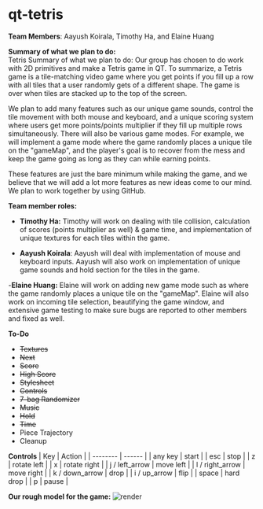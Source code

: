# qt-tetris

**Team Members**: Aayush Koirala, Timothy Ha, and Elaine Huang<br/>

**Summary of what we plan to do:** <br/>
Tetris Summary of what we plan to do: Our group has chosen to do work with 2D primitives and make a Tetris game in QT. To summarize, a Tetris game is a tile-matching video game where you get points if you fill up a row with all tiles that a user randomly gets of a different shape. The game is over when tiles are stacked up to the top of the screen. 

We plan to add many features such as our unique game sounds, control the tile movement with both mouse and keyboard, and a unique scoring system where users get more points/points multiplier if they fill up multiple rows simultaneously. There will also be various game modes. For example, we will implement a game mode where the game randomly places a unique tile on the "gameMap", and the player's goal is to recover from the mess and keep the game going as long as they can while earning points. 

These features are just the bare minimum while making the game, and we believe that we will add a lot more features as new ideas come to our mind. We plan to work together by using GitHub.

**Team member roles:**<br/>
* **Timothy Ha:** Timothy will work on dealing with tile collision, calculation of scores (points multiplier as well) & game time, and implementation of unique textures for each tiles within the game.<br/>

* **Aayush Koirala**: Aayush will deal with implementation of mouse and keyboard inputs. Aayush will also work on implementation of unique game sounds and hold section for the tiles in the game.<br/>

-**Elaine Huang:** Elaine will work on adding new game mode such as where the game randomly places a unique tile on the "gameMap". Elaine will also work on incoming tile selection, beautifying the game window, and extensive game testing to make sure bugs are reported to other members and fixed as well.<br/>

**To-Do**
* ~~Textures~~
* ~~Next~~
* ~~Score~~
* ~~High Score~~
* ~~Stylesheet~~
* ~~Controls~~
* ~~7-bag Randomizer~~
* ~~Music~~
* ~~Hold~~
* ~~Time~~
* Piece Trajectory
* Cleanup

**Controls**
| Key      | Action |
| -------- | ------ |
| any key  | start  |
| esc      | stop   |
| z        | rotate left  |
| x        | rotate right |
| j / left_arrow  | move left |
| l / right_arrow | move right |
| k / down_arrow  | drop |
| i / up_arrow    | flip |
| space | hard drop  |
| p | pause |


**Our rough model for the game:**
![render](https://i.imgur.com/hO2WZV1.png)


